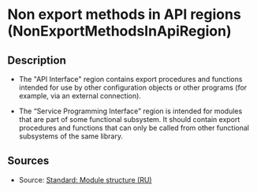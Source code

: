 # Non export methods in API regions (NonExportMethodsInApiRegion)

<!-- Блоки выше заполняются автоматически, не трогать -->
## Description

* The "API Interface" region contains export procedures and functions intended for use by other configuration objects or other programs (for example, via an external connection).

* The “Service Programming Interface” region is intended for modules that are part of some functional subsystem. It should contain export procedures and functions that can only be called from other functional subsystems of the same library.

## Sources

* Source: [Standard: Module structure (RU)](https://its.1c.ru/db/v8std#content:455:hdoc)
